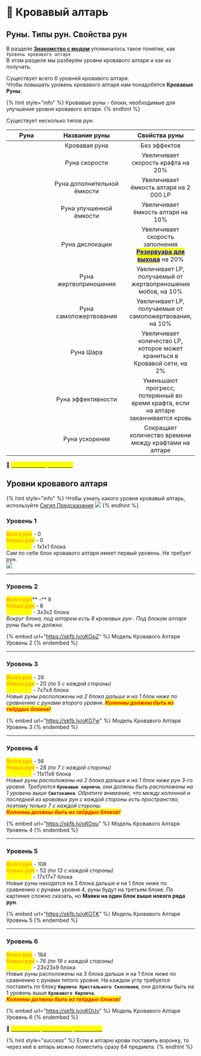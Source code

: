 # 🔹 Кровавый алтарь

## Руны. Типы рун. Свойства рун

В разделе [**Знакомство с модом**](broken-reference) упоминалось такое понятие, как \
`Уровень кровавого алтаря`\
В этом разделе мы разберём уровни кровавого алтаря и как их получать.

Существует всего 6 уровней кровавого алтаря. \
Чтобы повышать уровень кровавого алтаря нам понадобятся **Кровавые Руны**.&#x20;

{% hint style="info" %}
Кровавые руны - блоки, необходимые для улучшения уровня кровавого алтаря.
{% endhint %}

Существует несколько типов рун:

<table><thead><tr><th width="102" align="center">Руна</th><th width="203" align="center">Название руны</th><th align="center">Свойства руны</th></tr></thead><tbody><tr><td align="center"><img src="https://lh7-us.googleusercontent.com/VnjsybElflDm-WCt5Qw0qbQ8VqJ4ZqjA6ZMa3CTNFnod9D5dyiMEoIUSOtIXGh4E-SFYqfZkCN6Dk4F_GMdqKiG5v0bCWQvPcZUMClc3jVVV-57NyzujN4t9hYhZRSC_2l6U6zY16Gi0IhVGFh74Ac4" alt=""></td><td align="center">Кровавая руна</td><td align="center">Без эффектов</td></tr><tr><td align="center"><img src="https://lh7-us.googleusercontent.com/WI0Q8MgRjORZj2Pcf_G8Jhy_oHdOeO3RUBuOs7yfpqefAwZN94BXrL8T5Z7SJO6Nzl5YSIgO76uGAPs8wxKLkCxXwqnMk21htRzo_t2DIpg7OWw0-ADDHhhIVYg-gU_hSO44KTnsf6mZ6-uXuQpMZb0" alt=""></td><td align="center">Руна скорости</td><td align="center">Увеличивает скорость крафта на 20%</td></tr><tr><td align="center"><img src="https://lh7-us.googleusercontent.com/fRGyh5hXCLB9OyBgk5MAt_PyU6QOXLA1Cq1j025uEXyiqQwniWaWUEXbo0Ko0XclUliTbdgaft34KxoVIIFrBYjk-JuKNJh-N5FQeU87laC5JEF_UAqWuQZ0ANSdgVlv7L34UtRwgeL5lKQi0e2hdiM" alt=""></td><td align="center">Руна дополнительной ёмкости</td><td align="center">Увеличивает ёмкость алтаря на 2 000 LP</td></tr><tr><td align="center"><img src="https://lh7-us.googleusercontent.com/9zP7lMlHoDuom3G-CG3bUS699g0gfqOwCB_6T-iHXZj0TNGf87t01O1shYGpL_f9OaPRTb0CsIzYiY7SdoGYGzEzjrOnICpOHEfo0t5dOwI04P8nU9BTOIdYJKA0S_4LalXsS8d9eH3Hqu40qT-pJa0" alt=""></td><td align="center">Руна улучшенной ёмкости</td><td align="center">Увеличивает ёмкость алтаря на 10%</td></tr><tr><td align="center"><img src="https://lh7-us.googleusercontent.com/rozOuOTrRaERuvnrAguKKFE_yiAamvI9NgMovdu62zMrTVB2-deWvKlR0gkJ8BWT_3WhsQZWLI7cSRfYMQNC3YDPj6u2rKgfQ1UZv1pPUv0B9SwHf2UNXVudJrBzsNz2VCgaNeP_CgQWqq8toAbCfcA" alt=""></td><td align="center">Руна дислокации</td><td align="center">Увеличивает скорость заполнения<br><a data-footnote-ref href="#user-content-fn-1"><mark style="color:blue;"><strong>Резервуара для выхода</strong></mark></a> на 20%</td></tr><tr><td align="center"><img src="https://lh7-us.googleusercontent.com/gaTOzVa0ekNccvH3wJFpiGEj-qZkLkCdJhheFADZrzZzI05Fx748MyBBAyHTydCCENhqaq34kj2mRoT_AIbgQZ8a34TLaXSZVIFlIsiBoWo6e7rCkn6AQ6_WJ573vagt0v8sSFbWIj7NIE85w1T-lzQ" alt=""></td><td align="center">Руна жертвоприношения</td><td align="center">Увеличивает LP, получаемый от жертвоприношения мобов, на 10%</td></tr><tr><td align="center"><img src="https://lh7-us.googleusercontent.com/_nayEAnvEFCIcuipxyVT9G82P1HdVVT6G8EJezv0IQ4B0pMZlrc1kNtnLHsyhtmlQ0tS8WS1x7nFKejN9XVhOnpe4wEaTwPhszcFgW0gcJfvtulDVcNbk5ziSGfPCUcP6OZNB143mNeYo-fcBaQXij0" alt=""></td><td align="center">Руна самопожертвования</td><td align="center">Увеличивает LP, получаемые от самопожертвования, на 10%</td></tr><tr><td align="center"><img src="https://lh7-us.googleusercontent.com/34aVnqk2EO3TOONHUVsMg11UCqih2yRUYcMq8PjbevpGNww_gTj3hgeh6uITA-FMdQhE05nYjWnHq6VsK44O4tn7egp4D_q2cPILB6iipuquJXuHTfJr1a56oTOfhtusyi4mvlg5S8TCChVl-Z4vfSw" alt=""></td><td align="center">Руна Шара</td><td align="center">Увеличивает количество LP, которое может храниться в Кровавой сети, на 2%</td></tr><tr><td align="center"><img src="https://lh7-us.googleusercontent.com/XOoDDo9v2zc8cq_f-zY8RYeETqWH8mfMBK7SDs_R8v40Q29X82obfMAQnxMN2wTOcgHje6i4LpcSoDpahUbVlnvIdkiv65FPz8tjcFVAYc4SgsJTBZfZI8_HCHh0x_ZbG5BI1m8WCQiXlA3NnHQNWn0" alt=""></td><td align="center">Руна эффективности</td><td align="center">Уменьшают прогресс, потерянный во время крафта, если на алтаре заканчивается кровь</td></tr><tr><td align="center"><img src="https://lh7-us.googleusercontent.com/auSxUGY_tYNhsXW-t8BFHvpcRfvGR2GyqJGlnxaatvFRvAmAXo8KNoc49gLXyby9eMpHS9oIhH__opQWk1cqjKUwcZSO3auBfNxd9_kH_bE6wdErp6XQM6Z7K2LW4Y0sbU07Qz83dR6YWWo7Re4VAwE" alt=""></td><td align="center">Руна ускорения</td><td align="center">Сокращает количество времени между крафтами на алтаре</td></tr></tbody></table>

:pushpin: [<mark style="color:yellow;">**`Особенность Рун Ёмкости`**</mark>](../dopolnitelnyi-kontent/blood-magic.md#osobennost-run-yomkosti)&#x20;

## Уровни кровавого алтаря

{% hint style="info" %}
Чтобы узнать какого уровня кровавый алтарь, используйте  [Сигил Предсказания](sigily.md) ![](https://lh7-us.googleusercontent.com/V9afUMEDxb8LUAQKKMMxs2S-oxs1zoo5jUWAIrYhZIO16arBmObWsEm\_BCYf-ZX5NY6\_KfXZQySquNmKZ4mLdowpYvgauy9GYnoSJ-rQqxnIB974l-aaRmLjjf5YKA\_ZUk9picZ-7Z0gPgK9uH-Na1s)
{% endhint %}

### Уровень 1

<mark style="color:orange;">**Всего рун**</mark> - 0\
<mark style="color:orange;">**Новых рун**</mark> - 0\
<mark style="color:yellow;">**Габариты**</mark> - 1х1х1 блока\
Сам по себе блок кровавого алтаря имеет первый уровень. Не требует рун.\
![](https://lh7-us.googleusercontent.com/h-BgMQAs4RR-Vva6n8WiDr7kOpJQmQSnw69ZLWWe4WQyLeltN4M4cidgWqyHjs1xLInhomYmbm-i4Z0BgqgkmYK-UfE00qdZRUjKr-K-6PeR5TZnyhuadE7r0JmUXzms-kx\_UMdDAbgM4HMpoTHHBm0)

***

### Уровень 2

<mark style="color:orange;">**Всего рун**</mark>** -** 8\
<mark style="color:orange;">**Новых рун**</mark> - 8\
<mark style="color:yellow;">**Габариты**</mark> - 3х3х2 блока\
_Вокруг блока, под алтарем есть 8 кровавых рун . Под блоком алтаря руны быть не должно._

{% embed url="https://skfb.ly/oKOpZ" %}
Модель Кровавого Алтаря Уровень 2
{% endembed %}

***

### Уровень 3

<mark style="color:orange;">**Всего рун**</mark> - 28\
<mark style="color:orange;">**Новых рун**</mark> - 20 _(по 5 с каждой стороны)_\
<mark style="color:yellow;">**Габариты**</mark> - 7х7х4 блока\
_Новые руны расположены на 2 блока дальше и на 1 блок ниже по сравнению с рунами второго уровня. <mark style="color:red;">**Колонны должны быть из твёрдых блоков!**</mark>_

{% embed url="https://skfb.ly/oKO7w" %}
Модель Кровавого Алтаря Уровень 3
{% endembed %}

***

### Уровень 4

<mark style="color:orange;">**Всего рун**</mark> - 56\
<mark style="color:orange;">**Новых рун**</mark> - 28 _(по 7 с каждой стороны)_\
<mark style="color:yellow;">**Габариты**</mark> - 11х11х6 блока\
_Новые руны расположены на 2 блока дальше и на 1 блок ниже рун 3-го уровня. Требуются_ **`Кровавые кирпичи`**, _они должны быть расположены на 1 уровень выше_ **`Светокамня`**_. Обратите внимание, что между колонной и последней из кровавых рун с каждой стороны есть пространство, поэтому только 7 с каждой стороны._ \
_<mark style="color:red;">**Колонны должны быть из твёрдых блоков!**</mark>_

{% embed url="https://skfb.ly/oKOqu" %}
Модель Кровавого Алтаря Уровень 4
{% endembed %}

***

### Уровень 5

<mark style="color:orange;">**Всего рун**</mark> - 108\
<mark style="color:orange;">**Новых рун**</mark> - 52 _(по 13 с каждой стороны)_\
<mark style="color:yellow;">**Габариты**</mark> - 17х17х7 блока\
Новые руны находятся на 3 блока дальше и на 1 блок ниже по сравнению с рунами уровня 4, руны будут на третьем блоке. По картинке сложно сказать, но **Маяки на один блок выше нового ряда рун**.

{% embed url="https://skfb.ly/oKOTK" %}
Модель Кровавого Алтаря Уровень 5
{% endembed %}

***

### Уровень 6

<mark style="color:orange;">**Всего рун**</mark> - 184\
<mark style="color:orange;">**Новых рун**</mark> - 76 _(по 19 с каждой стороны)_\
<mark style="color:yellow;">**Габариты**</mark> - 23х23х9 блока\
Новые руны расположены на 3 блока дальше и на 1 блок ниже по сравнению с рунами пятого уровня. На каждом углу требуется поставить по блоку **`Кирпича Кристального Скопления`**, они должны быть на 1 уровень выше **`Кровавого Кирпича`**.\
_<mark style="color:red;">**Колонны должны быть из твёрдых блоков!**</mark>_

{% embed url="https://skfb.ly/oKOUy" %}
Модель Кровавого Алтаря Уровень 6
{% endembed %}

:pushpin: [<mark style="color:yellow;">**`Как сжать Кровавый Алтарь в 1 блок`**</mark>](../dopolnitelnyi-kontent/blood-magic.md#undefined)&#x20;

{% hint style="success" %}
Если к алтарю крови поставить воронку, то через неё в алтарь можно поместить сразу 64 предмета.
{% endhint %}

[^1]: Резервуар для выхода - отдельный буфер кровавого Алтаря, необходимый для извлечения крови из алтаря через любые жидкостные трубы / шины.\
    \
    Увеличивая скорость заполнения резервуара вы увеличиваете скорость импорта крови из алтаря.
